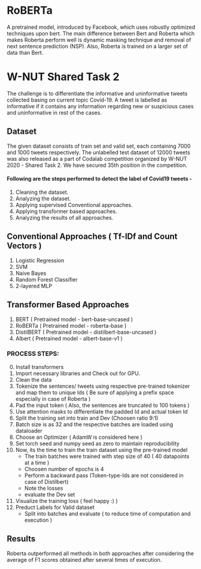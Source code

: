 # RoBERTa
A pretrained model, introduced by Facebook, which uses robustly optimized techniques upon bert. The main difference between Bert and Roberta which makes Roberta perform well is dynamic masking technique and removal of next sentence prediction (NSP). Also, Roberta is trained on a larger set of data than Bert.

# W-NUT Shared Task 2
The challenge is to differentiate the informative and uninformative tweets collected basing on current topic Covid-19. A tweet is labelled as informative if it contains any information regarding new or suspicious cases and uninformative in rest of the cases.

## Dataset
The given dataset consists of train set and valid set, each containing 7000 and 1000 tweets respectively. The unlabelled test dataset of 12000 tweets was also released as a part of Codalab competition organized by W-NUT 2020 - Shared Task 2. We have secured 35th position in the competition.



#### Following are the steps performed to detect the label of Covid19 tweets - 

1. Cleaning the dataset.
2. Analyzing the dataset.
3. Applying supervised Conventional approaches.
4. Applying transformer based approaches.
5. Analyzing the results of all approaches.


## Conventional Approaches ( Tf-IDf and Count Vectors )
1. Logistic Regression
2. SVM
3. Naive Bayes
4. Random Forest Classifier
5. 2-layered MLP

## Transformer Based Approaches
1. BERT ( Pretrained model - bert-base-uncased )
2. RoBERTa ( Pretrained model - roberta-base )
3. DistilBERT ( Pretrained model - distilbert-base-uncased )
4. Albert ( Pretrained model - albert-base-v1 )

### PROCESS STEPS: 

0. Install transformers
1. Import necessary libraries and Check out for GPU. 
2. Clean the data 
3. Tokenize the sentences/ tweets using respective pre-trained tokenizer and map them to unique Ids ( Be sure of applying a prefix space especially in case of Roberta )
4. Pad the input token ( Also, the sentences are truncated to 100 tokens )
5. Use attention masks to differentiate the padded Id and actual token Id
6. Split the training set into train and Dev (Choosen ratio 9:1)
7. Batch size is as 32 and the respective batches are loaded using dataloader
8. Choose an Optimizer ( AdamW is considered here )
9. Set torch seed and numpy seed as zero to maintain reproducibility
10. Now, its the time to train the train dataset using the pre-trained model
    - The train batches were trained with step size of 40 ( 40 datapoints at a time )
    - Choosen number of epochs is 4 
    - Perform a backward pass (Token-type-Ids are not considered in case of Distilbert)
    - Note the losses
    - evaluate the Dev set 
11. Visualize the training loss ( feel happy :) )
12. Preduct Labels for Valid dataset 
    - Split into batches and evaluate ( to reduce time of computation and execution )
    
## Results

Roberta outperformed all methods in both approaches after considering the average of F1 scores obtained after several times of execution.






